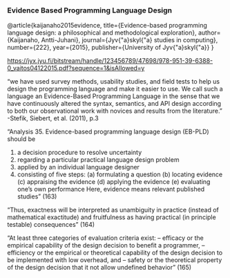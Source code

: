 
### Evidence Based Programming Language Design 
@article{kaijanaho2015evidence,
  title={Evidence-based programming language design: a philosophical and methodological exploration},
  author={Kaijanaho, Antti-Juhani},
  journal={Jyv{\"a}skyl{\"a} studies in computing},
  number={222},
  year={2015},
  publisher={University of Jyv{\"a}skyl{\"a}}
}

https://jyx.jyu.fi/bitstream/handle/123456789/47698/978-951-39-6388-0_vaitos04122015.pdf?sequence=1&isAllowed=y

“we have used survey methods, usability studies, and field tests to help us design
the programming language and make it easier to use. We call such a language an
Evidence-Based Programming Language in the sense that we have continuously altered the syntax, semantics, and API design according to both our observational work
with novices and results from the literature.” -Stefik, Siebert, et al. (2011), p.3

“Analysis 35. Evidence-based programming language design (EB-PLD) should be
1. a decision procedure to resolve uncertainty
2. regarding a particular practical language design problem
3. applied by an individual language designer
4. consisting of five steps:
(a) formulating a question
(b) locating evidence
(c) appraising the evidence
(d) applying the evidence
(e) evaluating one’s own performance
Here, evidence means relevant published studies” (163)

“Thus, exactness will be interpreted as unambiguity in practice (instead of mathematical exactitude) and fruitfulness as having practical (in principle testable)
consequences” (164)

“At least three categories
of evaluation criteria exist:
– efficacy or the empirical capability of the design decision to benefit a programmer,
– efficiency or the empirical or theoretical capability of the design decision to
be implemented with low overhead, and
– safety or the theoretical property of the design decision that it not allow undefined behavior” (165) 

